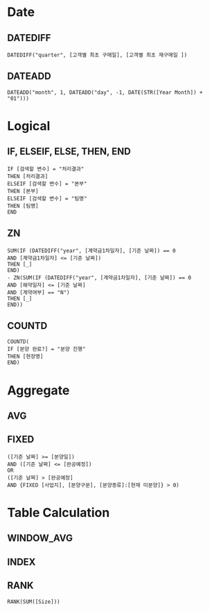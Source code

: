 # Date
## DATEDIFF
```
DATEDIFF("quarter", [고객별 최초 구매일], [고객별 최초 재구매일 ])
```
## DATEADD
```
DATEADD("month", 1, DATEADD("day", -1, DATE(STR([Year Month]) + "01")))
```



# Logical
## IF, ELSEIF, ELSE, THEN, END
```
IF [검색할 변수] = "처리결과"
THEN [처리결과]
ELSEIF [검색할 변수] = "본부"
THEN [본부]
ELSEIF [검색할 변수] = "팀명"
THEN [팀명]
END
```
## ZN
```
SUM(IF (DATEDIFF("year", [계약금1차일자], [기준 날짜]) == 0
AND [계약금1차일자] <= [기준 날짜])
THEN [_]
END)
- ZN(SUM(IF (DATEDIFF("year", [계약금1차일자], [기준 날짜]) == 0
AND [해약일자] <= [기준 날짜]
AND [계약여부] == "N")
THEN [_]
END))
```
## COUNTD
```
COUNTD(
IF [분양 완료?] = "분양 진행"
THEN [현장명]
END)
```



# Aggregate
## AVG
## FIXED
```
([기준 날짜] >= [분양일])
AND ([기준 날짜] <= [완공예정])
OR
([기준 날짜] > [완공예정]
AND {FIXED [사업지], [분양구분], [분양종류]:[현재 미분양]} > 0)
```



# Table Calculation
## WINDOW_AVG
## INDEX
## RANK
```
RANK(SUM([Size]))
```